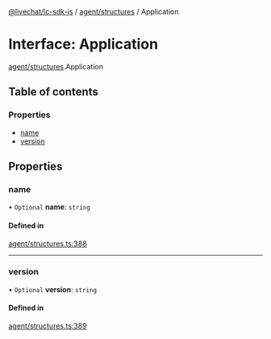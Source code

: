 [@livechat/lc-sdk-js](../README.md) / [agent/structures](../modules/agent_structures.md) / Application

# Interface: Application

[agent/structures](../modules/agent_structures.md).Application

## Table of contents

### Properties

- [name](agent_structures.Application.md#name)
- [version](agent_structures.Application.md#version)

## Properties

### name

• `Optional` **name**: `string`

#### Defined in

[agent/structures.ts:388](https://github.com/livechat/lc-sdk-js/blob/11cc290/src/agent/structures.ts#L388)

___

### version

• `Optional` **version**: `string`

#### Defined in

[agent/structures.ts:389](https://github.com/livechat/lc-sdk-js/blob/11cc290/src/agent/structures.ts#L389)
